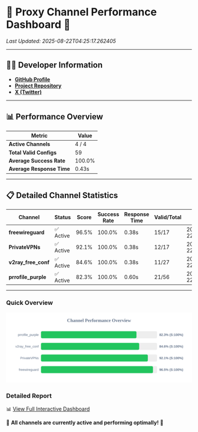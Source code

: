 # 🌟 Proxy Channel Performance Dashboard 🌟

_Last Updated: 2025-08-22T04:25:17.262405_

---

## 👩‍💻 Developer Information

- **[GitHub Profile](https://github.com/4n0nymou3)**  
- **[Project Repository](https://github.com/4n0nymou3/multi-proxy-config-fetcher)**  
- **[X (Twitter)](https://x.com/4n0nymou3)**  

---

## 📊 Performance Overview

| Metric                | Value       |
|-----------------------|-------------|
| **Active Channels**   | 4 / 4       |
| **Total Valid Configs** | 59          |
| **Average Success Rate** | 100.0%      |
| **Average Response Time** | 0.43s       |

---

## 📋 Detailed Channel Statistics

| Channel          | Status     | Score  | Success Rate | Response Time | Valid/Total | Last Success               |
|------------------|------------|--------|--------------|---------------|-------------|----------------------------|
| **freewireguard**  | ✅ Active  | 96.5%  | 100.0% | 0.38s         | 15/17       | 2025-08-22T04:25:17.259651 |
| **PrivateVPNs**  | ✅ Active  | 92.1%  | 100.0% | 0.38s         | 12/17       | 2025-08-22T04:25:16.848156 |
| **v2ray_free_conf**  | ✅ Active  | 84.6%  | 100.0% | 0.38s         | 11/27       | 2025-08-22T04:25:16.426922 |
| **prrofile_purple**  | ✅ Active  | 82.3%  | 100.0% | 0.60s         | 21/56       | 2025-08-22T04:25:15.991865 |

---

### Quick Overview
<div align="center">
  <a href="https://raw.githubusercontent.com/nullluser/NullRepo/refs/heads/main/assets/channel_stats_chart.svg">
    <img src="https://raw.githubusercontent.com/nullluser/NullRepo/refs/heads/main/assets/channel_stats_chart.svg" alt="Source Performance Statistics" width="800">
  </a>
</div>

### Detailed Report
📊 [View Full Interactive Dashboard](https://htmlpreview.github.io/?https://github.com/nullluser/NullRepo/blob/main/assets/performance_report.html)

🎉 **All channels are currently active and performing optimally!** 🎉
